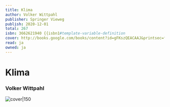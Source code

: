 ```yaml
---
title: Klima
author: Volker Wittpahl
publisher: Springer Vieweg
publish: 2020-12-01
total: 267
isbn: 3662621940 {{isbn1#template-variable-definition
cover: http://books.google.com/books/content?id=gFKszQEACAAJ&printsec=frontcover&img=1&zoom=1&source=gbs_api
read: ja
owned: ja
---
```


# Klima
### Volker Wittpahl
![cover|150](http://books.google.com/books/content?id=gFKszQEACAAJ&printsec=frontcover&img=1&zoom=1&source=gbs_api)